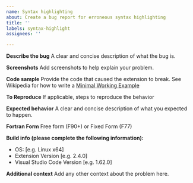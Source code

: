 ```yaml
---
name: Syntax highlighting
about: Create a bug report for erroneous syntax highlighting
title: ''
labels: syntax-highlight
assignees: ''

---
```


**Describe the bug**
A clear and concise description of what the bug is.

**Screenshots**
Add screenshots to help explain your problem.

**Code sample**
Provide the code that caused the extension to break.
See Wikipedia for how to write a [Minimal Working Example](https://en.wikipedia.org/wiki/Minimal_working_example)

**To Reproduce**
If applicable, steps to reproduce the behavior

**Expected behavior**
A clear and concise description of what you expected to happen.

**Fortran Form**
Free form (F90+) or Fixed Form (F77)

**Build info (please complete the following information):**

- OS: [e.g. Linux x64]
- Extension Version [e.g. 2.4.0]
- Visual Studio Code Version [e.g. 1.62.0]

**Additional context**
Add any other context about the problem here.
